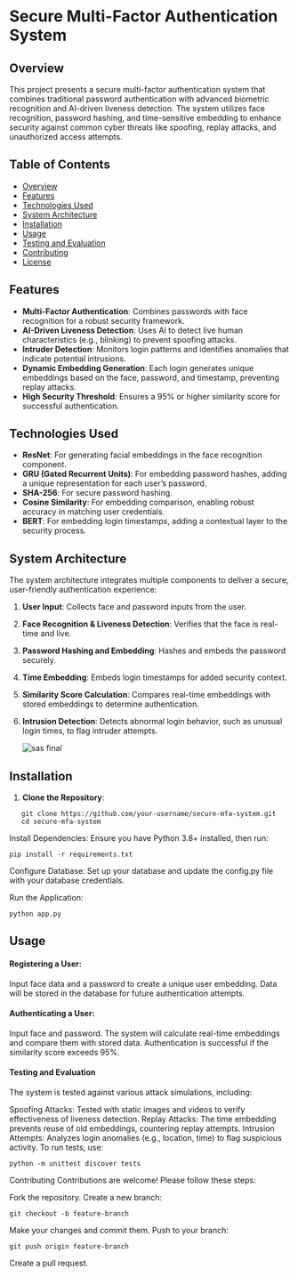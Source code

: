 # Secure Multi-Factor Authentication System

## Overview
This project presents a secure multi-factor authentication system that combines traditional password authentication with advanced biometric recognition and AI-driven liveness detection. The system utilizes face recognition, password hashing, and time-sensitive embedding to enhance security against common cyber threats like spoofing, replay attacks, and unauthorized access attempts.

## Table of Contents
- [Overview](#overview)
- [Features](#features)
- [Technologies Used](#technologies-used)
- [System Architecture](#system-architecture)
- [Installation](#installation)
- [Usage](#usage)
- [Testing and Evaluation](#testing-and-evaluation)
- [Contributing](#contributing)
- [License](#license)

## Features
- **Multi-Factor Authentication**: Combines passwords with face recognition for a robust security framework.
- **AI-Driven Liveness Detection**: Uses AI to detect live human characteristics (e.g., blinking) to prevent spoofing attacks.
- **Intruder Detection**: Monitors login patterns and identifies anomalies that indicate potential intrusions.
- **Dynamic Embedding Generation**: Each login generates unique embeddings based on the face, password, and timestamp, preventing replay attacks.
- **High Security Threshold**: Ensures a 95% or higher similarity score for successful authentication.

## Technologies Used
- **ResNet**: For generating facial embeddings in the face recognition component.
- **GRU (Gated Recurrent Units)**: For embedding password hashes, adding a unique representation for each user’s password.
- **SHA-256**: For secure password hashing.
- **Cosine Similarity**: For embedding comparison, enabling robust accuracy in matching user credentials.
- **BERT**: For embedding login timestamps, adding a contextual layer to the security process.

## System Architecture
The system architecture integrates multiple components to deliver a secure, user-friendly authentication experience:
1. **User Input**: Collects face and password inputs from the user.
2. **Face Recognition & Liveness Detection**: Verifies that the face is real-time and live.
3. **Password Hashing and Embedding**: Hashes and embeds the password securely.
4. **Time Embedding**: Embeds login timestamps for added security context.
5. **Similarity Score Calculation**: Compares real-time embeddings with stored embeddings to determine authentication.
6. **Intrusion Detection**: Detects abnormal login behavior, such as unusual login times, to flag intruder attempts.

   ![sas final](https://github.com/user-attachments/assets/8e034644-3f42-4679-afcd-2d4d0cca7d98)


## Installation
1. **Clone the Repository**:
```
   git clone https://github.com/your-username/secure-mfa-system.git
   cd secure-mfa-system
   ```
   
Install Dependencies: Ensure you have Python 3.8+ installed, then run:

```
pip install -r requirements.txt
```
Configure Database: Set up your database and update the config.py file with your database credentials.

Run the Application:

```
python app.py
```
## Usage
#### Registering a User:

Input face data and a password to create a unique user embedding.
Data will be stored in the database for future authentication attempts.
#### Authenticating a User:

Input face and password.
The system will calculate real-time embeddings and compare them with stored data.
Authentication is successful if the similarity score exceeds 95%.
#### Testing and Evaluation
The system is tested against various attack simulations, including:

Spoofing Attacks: Tested with static images and videos to verify effectiveness of liveness detection.
Replay Attacks: The time embedding prevents reuse of old embeddings, countering replay attempts.
Intrusion Attempts: Analyzes login anomalies (e.g., location, time) to flag suspicious activity.
To run tests, use:
```
python -m unittest discover tests
```
Contributing
Contributions are welcome! Please follow these steps:

Fork the repository.
Create a new branch:
```
git checkout -b feature-branch
```
Make your changes and commit them.
Push to your branch:
```
git push origin feature-branch
```
Create a pull request.

